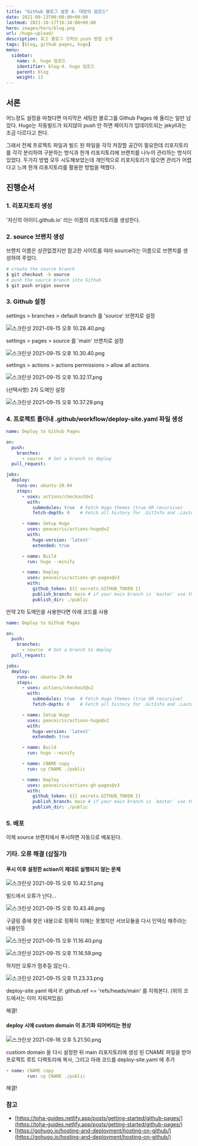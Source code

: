 ```yaml
---
title: "Github 블로그 설정 4. 대망의 업로드"
date: 2021-09-13T00:00:00+09:00
lastmod: 2021-10-17T16:34:00+09:00
hero: images/hero/blog.png
url: /hugo-upload/
description: 휴고 블로그 깃허브 push 방법 소개
tags: [blog, github pages, hugo]
menu:
  sidebar:
    name: 4. hugo 업로드
    identifier: blog-4. hugo 업로드
    parent: blog
    weight: 13
---
```



## 서론

어느정도 설정을 마쳤다면 마지막은 세팅한 블로그를 Github Pages 에 올리는 일만 남았다. Hugo는 자동빌드가 되지않아 push 만 하면 페이지가 업데이트되는 jekyll과는 조금 다르다고 한다.

그래서 전체 프로젝트 파일과 빌드 된 파일을 각각 저장할 공간이 필요한데 리포지토리를 각각 분리하여 구분하는 방식과 한개 리포지토리에 브랜치를 나누어 관리하는 방식이 있었다. 두가지 방법 모두 시도해보았는데 개인적으로 리포지토리가 많으면 관리가 어렵다고 느껴 한개 리포지토리를 활용한 방법을 택했다.

## 진행순서

### 1. 리포지토리 생성

'자신의 아이디.github.io' 라는 이름의 리포지토리를 생성한다.

### 2. source 브랜치 생성

브랜치 이름은 상관없겠지만 참고한 사이트를 따라 source라는 이름으로 브랜치를 생성하여 주었다.

```bash
# create the source branch
$ git checkout -b source
# push the source branch into Github
$ git push origin source
```

### 3. Github 설정

settings > branches > default branch 를 'source' 브랜치로 설정

![스크린샷 2021-09-15 오후 10.28.40.png](images/pic-0009.png)

settings > pages > source 를 'main' 브랜치로 설정

![스크린샷 2021-09-15 오후 10.30.40.png](images/pic-0006.png)

settings > actions > actions permissions > allow all actions

![스크린샷 2021-09-15 오후 10.32.17.png](images/pic-0004.png)

(선택사항) 2차 도메인 설정

![스크린샷 2021-09-15 오후 10.37.29.png](images/pic-0008.png)

### 4. 프로젝트 폴더내 .github/workflow/deploy-site.yaml 파일 생성

```yaml
name: Deploy to Github Pages

on:
  push:
    branches:
      - source  # Set a branch to deploy
  pull_request:

jobs:
  deploy:
    runs-on: ubuntu-20.04
    steps:
      - uses: actions/checkout@v2
        with:
          submodules: true  # Fetch Hugo themes (true OR recursive)
          fetch-depth: 0    # Fetch all history for .GitInfo and .Lastmod

      - name: Setup Hugo
        uses: peaceiris/actions-hugo@v2
        with:
          hugo-version: 'latest'
          extended: true

      - name: Build
        run: hugo --minify

      - name: Deploy
        uses: peaceiris/actions-gh-pages@v3
        with:
          github_token: ${{ secrets.GITHUB_TOKEN }}
          publish_branch: main # if your main branch is `master` use that here.
          publish_dir: ./public
```

만약  2차 도메인을 사용한다면 아래 코드를 사용

```yaml
name: Deploy to Github Pages

on:
  push:
    branches:
      - source  # Set a branch to deploy
  pull_request:

jobs:
  deploy:
    runs-on: ubuntu-20.04
    steps:
      - uses: actions/checkout@v2
        with:
          submodules: true  # Fetch Hugo themes (true OR recursive)
          fetch-depth: 0    # Fetch all history for .GitInfo and .Lastmod

      - name: Setup Hugo
        uses: peaceiris/actions-hugo@v2
        with:
          hugo-version: 'latest'
          extended: true

      - name: Build
        run: hugo --minify

      - name: CNAME copy
        run: cp CNAME ./public

      - name: Deploy
        uses: peaceiris/actions-gh-pages@v3
        with:
          github_token: ${{ secrets.GITHUB_TOKEN }}
          publish_branch: main # if your main branch is `master` use that here.
          publish_dir: ./public
```

### 5. 배포

이제 source 브랜치에서 푸시하면 자동으로 배포된다.

### 기타. 오류 해결 (삽질기)

#### 푸시 이후 설정한 action이 제대로 실행되지 않는 문제

![스크린샷 2021-09-15 오후 10.42.51.png](images/pic-0002.png)

빌드에서 오류가 난다...

![스크린샷 2021-09-15 오후 10.43.46.png](images/pic-0007.png)

구글링 중에 찾은 내용으로 정확히 이해는 못했지만 서브모듈을 다시 인덱싱 해주라는 내용인듯

![스크린샷 2021-09-15 오후 11.16.40.png](images/pic-0010.png)

![스크린샷 2021-09-15 오후 11.16.59.png](images/pic-0001.png)

하지만 오류가 멈추질 않는다..

![스크린샷 2021-09-15 오후 11.23.33.png](images/pic-0003.png)

deploy-site.yaml 에서  if: github.ref == 'refs/heads/main' 를 지워본다. (위의 코드에서는 이미 지워져있음)

해결!

#### deploy 시에 custom domain 이 초기화 되어버리는 현상

![스크린샷 2021-09-16 오후 5.21.50.png](images/pic-0005.png)

custiom domain 을 다시 설정한 뒤 main 리포지토리에 생성 된 CNAME 파일을 받아 프로젝트 루트 디렉토리에 복사, 그리고 아래 코드를 deploy-site.yaml 에 추가

```yaml
- name: CNAME copy
        run: cp CNAME ./public
```

해결!

### 참고

- [https://toha-guides.netlify.app/posts/getting-started/github-pages/](https://toha-guides.netlify.app/posts/getting-started/github-pages/)
- [https://gohugo.io/hosting-and-deployment/hosting-on-github/](https://gohugo.io/hosting-and-deployment/hosting-on-github/)
